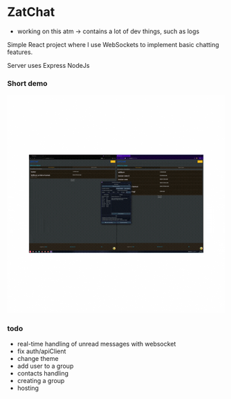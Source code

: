 # ZatChat


- working on this atm -> contains a lot of dev things, such as logs

Simple React project where I use WebSockets to implement basic chatting features.

Server uses Express NodeJs

### Short demo

![](https://github.com/williamlempinen/ZatChat/raw/main/zatchat_demo1.gif)



### todo

- real-time handling of unread messages with websocket
- fix auth/apiClient
- change theme
- add user to a group
- contacts handling
- creating a group
- hosting
